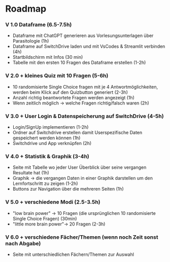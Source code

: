 # Roadmap


### V 1.0 Dataframe (6.5-7.5h) 
- Dataframe mit ChatGPT generieren aus Vorlesungsunterlagen über Parasitologie (1h) 
- Dataframe auf SwitchDrive laden und mit VsCodes & Streamlit verbinden  (4h) 
- Startbildschirm mit Infos (30 min) 
- Tabelle mit den ersten 10 Fragen des Dataframe erstellen (1-2h) 
    
### V 2.0  + kleines Quiz mit 10 Fragen (5-6h) 
- 10 randomisierte Single Choice fragen mit je 4 Antwortmöglichkeiten, werden beim Klick auf den Quizbutton generiert (2-3h) 
- Anzahl richtig beantwortete Fragen werden angezeigt (1h) 
- Wenn zeitlich möglich -> welche Fragen richtig/falsch waren (2h)

### V 3.0 + User Login & Datenspeicherung auf SwitchDrive (4-5h)
- Login/SignUp implementieren (1-2h) 
- Ordner auf Switchdrive erstellen damit Userspezifische Daten gespeichert werden können (1h) 
- Switchdrive und App verknüpfen (2h) 
    
### V 4.0 + Statistik & Graphik (3-4h)
- Seite mit Tabelle wo jeder User Überblick über seine vergangen Resultate hat (1h) 
- Graphik -> die vergangen Daten in einer Graphik darstellen um den Lernfortschritt zu zeigen (1-2h) 
- Buttons zur Navigation über die mehreren Seiten (1h) 

### V 5.0 + verschiedene Modi (2.5-3.5h) 
- "low brain power" -> 10 Fragen (die ursprünglichen 10 randomisierte Single Choice Fragen) (30min)
- "little more brain power"-> 20 Fragen (2-3h)

### V 6.0 + verschiedene Fächer/Themen (wenn noch Zeit sonst nach Abgabe) 
- Seite mit unterschiedlichen Fächern/Themen zur Auswahl
